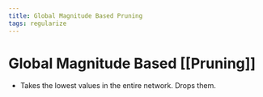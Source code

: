 ```yaml
---
title: Global Magnitude Based Pruning
tags: regularize
---
```


# Global Magnitude Based [[Pruning]]
- Takes the lowest values in the entire network. Drops them.
































